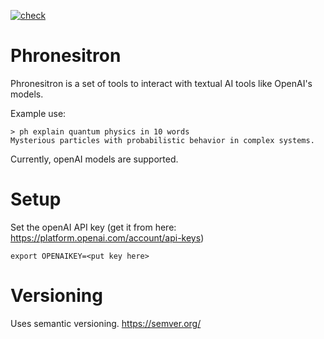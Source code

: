 [![check](https://github.com/retospect/phronesitron/actions/workflows/check.yml/badge.svg)](https://github.com/retospect/phronesitron/actions/workflows/check.yml)

# Phronesitron

Phronesitron is a set of tools to interact with textual AI
tools like OpenAI's models.

Example use:

```
> ph explain quantum physics in 10 words
Mysterious particles with probabilistic behavior in complex systems.
```

Currently, openAI models are supported.

# Setup

Set the openAI API key (get it from here: https://platform.openai.com/account/api-keys)

```
export OPENAIKEY=<put key here>
```

# Versioning

Uses semantic versioning. https://semver.org/

